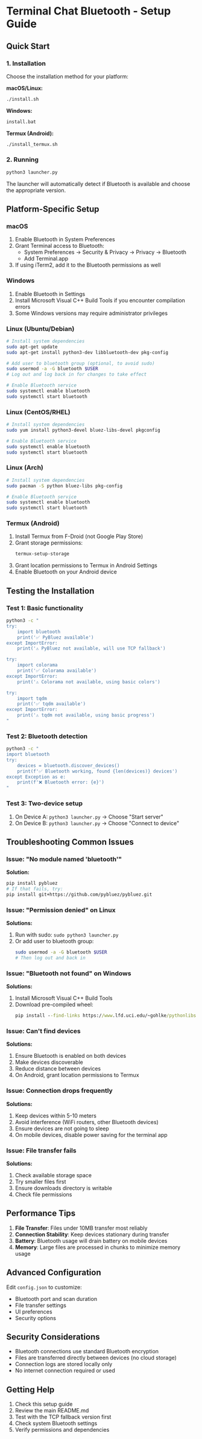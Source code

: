 # Terminal Chat Bluetooth - Setup Guide

## Quick Start

### 1. Installation
Choose the installation method for your platform:

**macOS/Linux:**
```bash
./install.sh
```

**Windows:**
```cmd
install.bat
```

**Termux (Android):**
```bash
./install_termux.sh
```

### 2. Running
```bash
python3 launcher.py
```
The launcher will automatically detect if Bluetooth is available and choose the appropriate version.

## Platform-Specific Setup

### macOS
1. Enable Bluetooth in System Preferences
2. Grant Terminal access to Bluetooth:
   - System Preferences → Security & Privacy → Privacy → Bluetooth
   - Add Terminal.app
3. If using iTerm2, add it to the Bluetooth permissions as well

### Windows
1. Enable Bluetooth in Settings
2. Install Microsoft Visual C++ Build Tools if you encounter compilation errors
3. Some Windows versions may require administrator privileges

### Linux (Ubuntu/Debian)
```bash
# Install system dependencies
sudo apt-get update
sudo apt-get install python3-dev libbluetooth-dev pkg-config

# Add user to bluetooth group (optional, to avoid sudo)
sudo usermod -a -G bluetooth $USER
# Log out and log back in for changes to take effect

# Enable Bluetooth service
sudo systemctl enable bluetooth
sudo systemctl start bluetooth
```

### Linux (CentOS/RHEL)
```bash
# Install system dependencies
sudo yum install python3-devel bluez-libs-devel pkgconfig

# Enable Bluetooth service
sudo systemctl enable bluetooth
sudo systemctl start bluetooth
```

### Linux (Arch)
```bash
# Install system dependencies
sudo pacman -S python bluez-libs pkg-config

# Enable Bluetooth service
sudo systemctl enable bluetooth
sudo systemctl start bluetooth
```

### Termux (Android)
1. Install Termux from F-Droid (not Google Play Store)
2. Grant storage permissions:
   ```bash
   termux-setup-storage
   ```
3. Grant location permissions to Termux in Android Settings
4. Enable Bluetooth on your Android device

## Testing the Installation

### Test 1: Basic functionality
```bash
python3 -c "
try:
    import bluetooth
    print('✅ PyBluez available')
except ImportError:
    print('⚠️ PyBluez not available, will use TCP fallback')

try:
    import colorama
    print('✅ Colorama available')
except ImportError:
    print('⚠️ Colorama not available, using basic colors')

try:
    import tqdm
    print('✅ tqdm available')
except ImportError:
    print('⚠️ tqdm not available, using basic progress')
"
```

### Test 2: Bluetooth detection
```bash
python3 -c "
import bluetooth
try:
    devices = bluetooth.discover_devices()
    print(f'✅ Bluetooth working, found {len(devices)} devices')
except Exception as e:
    print(f'❌ Bluetooth error: {e}')
"
```

### Test 3: Two-device setup
1. On Device A: `python3 launcher.py` → Choose "Start server"
2. On Device B: `python3 launcher.py` → Choose "Connect to device"

## Troubleshooting Common Issues

### Issue: "No module named 'bluetooth'"
**Solution:**
```bash
pip install pybluez
# If that fails, try:
pip install git+https://github.com/pybluez/pybluez.git
```

### Issue: "Permission denied" on Linux
**Solutions:**
1. Run with sudo: `sudo python3 launcher.py`
2. Or add user to bluetooth group:
   ```bash
   sudo usermod -a -G bluetooth $USER
   # Then log out and back in
   ```

### Issue: "Bluetooth not found" on Windows
**Solutions:**
1. Install Microsoft Visual C++ Build Tools
2. Download pre-compiled wheel:
   ```cmd
   pip install --find-links https://www.lfd.uci.edu/~gohlke/pythonlibs/#pybluez pybluez
   ```

### Issue: Can't find devices
**Solutions:**
1. Ensure Bluetooth is enabled on both devices
2. Make devices discoverable
3. Reduce distance between devices
4. On Android, grant location permissions to Termux

### Issue: Connection drops frequently
**Solutions:**
1. Keep devices within 5-10 meters
2. Avoid interference (WiFi routers, other Bluetooth devices)
3. Ensure devices are not going to sleep
4. On mobile devices, disable power saving for the terminal app

### Issue: File transfer fails
**Solutions:**
1. Check available storage space
2. Try smaller files first
3. Ensure downloads directory is writable
4. Check file permissions

## Performance Tips

1. **File Transfer**: Files under 10MB transfer most reliably
2. **Connection Stability**: Keep devices stationary during transfer
3. **Battery**: Bluetooth usage will drain battery on mobile devices
4. **Memory**: Large files are processed in chunks to minimize memory usage

## Advanced Configuration

Edit `config.json` to customize:
- Bluetooth port and scan duration
- File transfer settings
- UI preferences
- Security options

## Security Considerations

- Bluetooth connections use standard Bluetooth encryption
- Files are transferred directly between devices (no cloud storage)
- Connection logs are stored locally only
- No internet connection required or used

## Getting Help

1. Check this setup guide
2. Review the main README.md
3. Test with the TCP fallback version first
4. Check system Bluetooth settings
5. Verify permissions and dependencies
